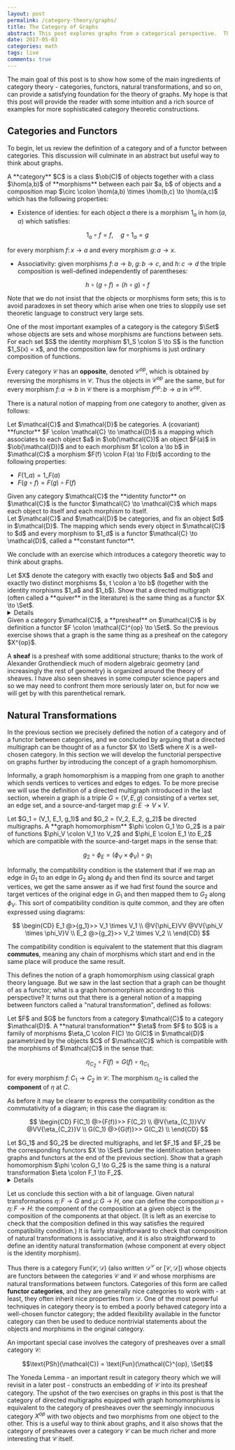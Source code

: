 ```yaml
---
layout: post
permalink: /category-theory/graphs/
title: The Category of Graphs 
abstract: This post explores graphs from a categorical perspective.  The focus is on introducing some of the key ideas of category theory in a familiar setting; in future posts we may see how category can clarify some difficult constructions in graph theory.
date: 2017-05-03
categories: math
tags: live
comments: true
---
```


The main goal of this post is to show how some of the main ingredients of category theory - categories, functors, natural transformations, and so on, can provide a satisfying foundation for the theory of graphs.
My hope is that this post will provide the reader with some intuition and a rich source of examples for more sophisticated category theoretic constructions.

## Categories and Functors

To begin, let us review the definition of a category and of a functor between categories.
This discussion will culminate in an abstract but useful way to think about graphs.

<div class="definition">
A **category** $C$ is a class $\ob(C)$ of objects together with a class $\hom(a,b)$ of **morphisms** between each pair $a, b$ of objects and a composition map $\circ \colon \hom(a,b) \times \hom(b,c) \to \hom(a,c)$ which has the following properties:

- Existence of identies: for each object $a$ there is a morphism $1_a$ in $\hom(a, a)$ which satisfies:

$$1_a \circ f = f, \quad g \circ 1_a = g$$

for every morphism $f \colon x \to a$ and every morphism $g \colon a \to x$.

- Associativity: given morphisms $f \colon a \to b$, $g \colon b \to c$, and $h \colon c \to d$ the triple composition is well-defined independently of parentheses:

$$h \circ (g \circ f) = (h \circ g) \circ f$$

</div>

Note that we do not insist that the objects or morphisms form sets; this is to avoid paradoxes in set theory which arise when one tries to sloppily use set theoretic language to construct very large sets.

<div class="example">
One of the most important examples of a category is the category $\Set$ whose objects are sets and whose morphisms are functions between sets.
For each set $S$ the identity morphism $1_S \colon S \to S$ is the function $1_S(x) = x$, and the composition law for morphisms is just ordinary composition of functions.
</div>

Every category $\mathcal{C}$ has an **opposite**, denoted $\mathcal{C}^{op}$, which is obtained by reversing the morphisms in $\mathcal{C}$.
Thus the objects in $\mathcal{C}^{op}$ are the same, but for every morphism $f \colon a \to b$ in $\mathcal{C}$ there is a morphism $f^{op} \colon b \to a$ in $\mathcal{C}^{op}$.

There is a natural notion of mapping from one category to another, given as follows:

<div class="definition">
Let $\mathcal{C}$ and $\mathcal{D}$ be categories.
A (covariant) **functor** $F \colon \mathcal{C} \to \mathcal{D}$ is a mapping which associates to each object $a$ in $\ob(\mathcal{C})$ an object $F(a)$ in $\ob(\mathcal{D})$ and to each morphism $f \colon a \to b$ in $\mathcal{C}$ a morphism $F(f) \colon F(a) \to F(b)$ according to the following properties:

- $F(1\_a) = 1\_{F(a)}$
- $F(g \circ f) = F(g) \circ F(f)$

</div>

<div class="example">
Given any category $\mathcal{C}$ the **identity functor** on $\mathcal{C}$ is the functor $\mathcal{C} \to \mathcal{C}$ which maps each object to itself and each morphism to itself.
</div>

<div class="example">
Let $\mathcal{C}$ and $\mathcal{D}$ be categories, and fix an object $d$ in $\mathcal{D}$.
The mapping which sends every object in $\mathcal{C}$ to $d$ and every morphism to $1_d$ is a functor $\mathcal{C} \to \mathcal{D}$, called a **constant functor**.
</div>

We conclude with an exercise which introduces a category theoretic way to think about graphs.

<div class="exercise" text="Graphs as functors">
Let $X$ denote the category with exactly two objects $a$ and $b$ and exactly two distinct morphisms $s, t \colon a \to b$ (together with the identity morphisms $1_a$ and $1_b$).
Show that a directed multigraph (often called a **quiver** in the literature) is the same thing as a functor $X \to \Set$.
</div>
<details>
<div class="solution">
Recall that a directed multigraph consists of a set $V$ of vertices together with a set $E$ of edges.
Each edge has a source vertex and a target vertex, though in general one allows different edges to have the same source and target; thus part of the structure of the graph is a function $g \colon E \to V \times V$ sending an edge to its source and target vertices. 

Now, let $F \colon X \to \Set$ be a functor.
Since $F$ maps objects to objects we have two sets $F(a)$ and $F(b)$, and since $F$ maps morphisms to morphisms we also have two functions $F(s), F(t) \colon F(a) \to F(b)$.
From these ingredients we aim to manufacture a graph.

The idea is as follows: let $E = F(a)$, $V = F(b)$, and define $g \colon E \to V \times V$ by

$$g(e) = (F(s)(e), F(t)(e))$$

In other words, $F(a)$ is the edge set of the graph, $F(b)$ is the vertex set of the graph, and the maps $F(s)$ and $F(t)$ determine the source and target, respectively, of each edge.

This process is of course reversible: starting with a graph $G = (V, E, g)$ where $g \colon E \to V \times V$ is the source-and-target map, we can construct a functor $F \colon X \to \Set$ as follows.
The values of $F$ on objects is given by $F(a) = E$ and $F(b) = V$.
To define $F$ on morphisms let $\pi_1$ and $\pi_2$ be the functions $V \times V \to V$ which project onto the first and second factors, respectively, so that $\pi_1(v_1, v_2) = v_1$ and $\pi_2(v_1, v_2) = v_2$.
Finally, define:

$$F(s) = \pi_1 \circ g, \quad F(t) = \pi_2 \circ g$$

Ordinarily we would need to check that $F$ preserves compositions of morphisms, but since there are no nontrivial compositions in $X$ we are done.
</div>
</details>

<div class="remark">
Given a category $\mathcal{C}$, a **presheaf** on $\mathcal{C}$ is by definition a functor $F \colon \mathcal{C}^{op} \to \Set$.
So the previous exercise shows that a graph is the same thing as a presheaf on the category $X^{op}$.

A **sheaf** is a presheaf with some additional structure; thanks to the work of Alexander Grothendieck much of modern algebraic geometry (and increasingly the rest of geometry) is organized around the theory of sheaves.
I have also seen sheaves in some computer science papers and so we may need to confront them more seriously later on, but for now we will get by with this parenthetical remark.
</div>

## Natural Transformations

In the previous section we precisely defined the notion of a category and of a functor between categories, and we concluded by arguing that a directed multigraph can be thought of as a functor $X \to \Set$ where $X$ is a well-chosen category.
In this section we will develop the functorial perspective on graphs further by introducing the concept of a graph homomorphism.

Informally, a graph homomorphism is a mapping from one graph to another which sends vertices to vertices and edges to edges.
To be more precise we will use the definition of a directed multigraph introduced in the last section, wherein a graph is a triple $G = (V, E, g)$ consisting of a vertex set, an edge set, and a source-and-target map $g \colon E \to V \times V$. 

<div class="definition">
Let $G_1 = (V_1, E_1, g_1)$ and $G_2 = (V_2, E_2, g_2)$ be directed multigraphs.  A **graph homomorphism** $\phi \colon G_1 \to G_2$ is a pair of functions $\phi_V \colon V_1 \to V_2$ and $\phi_E \colon E_1 \to E_2$ which are compatible with the source-and-target maps in the sense that:

$$g_2 \circ \phi_E = (\phi_V \times \phi_V) \circ g_1$$

</div>

Informally, the compatibility condition is the statement that if we map an edge in $G_1$ to an edge in $G_2$ along $\phi_E$ and then find its source and target vertices, we get the same answer as if we had first found the source and target vertices of the original edge in $G_1$ and then mapped them to $G_2$ along $\phi_V$.
This sort of compatibility condition is quite common, and they are often expressed using diagrams:

$$
\begin{CD}
E_1 @>{g_1}>> V_1 \times V_1 \\
@V{\phi_E}VV @VV{\phi_V \times \phi_V}V \\
E_2 @>{g_2}>> V_2 \times V_2 \\
\end{CD}
$$

The compatibility condition is equivalent to the statement that this diagram **commutes**, meaning any chain of morphisms which start and end in the same place will produce the same result.

This defines the notion of a graph homomorphism using classical graph theory language.
But we saw in the last section that a graph can be thought of as a functor; what is a graph homomorphism according to this perspective?
It turns out that there is a general notion of a mapping between functors called a "natural transformation", defined as follows:

<div class="definition">
Let $F$ and $G$ be functors from a category $\mathcal{C}$ to a category $\mathcal{D}$.
A **natural transformation** $\eta$ from $F$ to $G$ is a family of morphisms $\eta_C \colon F(C) \to G(C)$ in $\mathcal{D}$ parametrized by the objects $C$ of $\mathcal{C}$ which is compatible with the morphisms of $\mathcal{C}$ in the sense that: 

$$\eta_{C_2} \circ F(f) = G(f) \circ \eta_{C_1}$$

for every morphism $f \colon C_1 \to C_2$ in $\mathcal{C}$.
The morphism $\eta_C$ is called the **component** of $\eta$ at $C$.
</div>

As before it may be clearer to express the compatibility condition as the commutativity of a diagram; in this case the diagram is:

$$
\begin{CD}
F(C_1) @>{F(f)}>> F(C_2) \\
@V{\eta_{C_1}}VV @VV{\eta_{C_2}}V \\
G(C_1) @>{G(f)}>> G(C_2) \\
\end{CD}
$$

<div class="exercise" text="Graph homomorphisms as natural transformations">
Let $G_1$ and $G_2$ be directed multigraphs, and let $F_1$ and $F_2$ be the corresponding functors $X \to \Set$ (under the identification between graphs and functors at the end of the previous section).
Show that a graph homomorphism $\phi \colon G_1 \to G_2$ is the same thing is a natural transformation $\eta \colon F_1 \to F_2$.
</div>
<details>
<div class="solution">
Let us begin with a graph homomorphism $\phi \colon G_1 \to G_2$ and construct the corresponding natural transformation $\eta \colon F_1 \to F_2$.
Recall that $\phi$ consists of a pair of functions $\phi_V \colon V_1 \to V_2$ and $\phi_E \colon E_1 \to E_2$ which are compatible with the source-and-target maps.

To construct $\eta$ we must specify morphisms $\eta_a \colon F_1(a) \to F_2(a)$ and $\eta_b \colon F_1(b) \to F_2(b)$ corresponding to the objects $a$ and $b$ of $X$.
Since $F_1$ and $F_2$ each send $a$ to the edge sets of the corresponding graphs, let $\eta_a = \phi_E$; similary, since $b$ maps to vertex sets we may define $\eta_b = \phi_V$.
To show that $\eta_a$ and $\eta_b$ together define a natural transformation, we must check the compatibility condition:

$$\eta_b \circ F_1(f) = F_2(f) \circ \eta_a$$

for any morphism $f \colon a \to b$.
To verify this, we will use the compatibility condition between $\phi_E$ and $\phi_V$ from the definition of a graph homomorphism, which asserts:

$$
\begin{equation} \label{compatible}
g_2 \circ \phi_E = (\phi_V \times \phi_V) \circ g_1
\end{equation}
$$

Projecting both sides of this equation onto the first factor of $V_2 \times V_2$, we get:

$$\pi_1 \circ g_2 \circ \phi_E = \pi_1 \circ (\phi_V \times \phi_V) \circ g_1 = \phi_V \circ \pi_1 \circ g_1$$

But according to the correspondence between graphs and functors we have that $\pi_1 \circ g_2 = F_2(s)$ and $\pi_1 \circ g_1 = F_1(s)$ where $s$ is one of the two morphisms $a \to b$ in $X$.  
Substituting $\phi_E = \eta_a$ and $\phi_V = \eta_b$, we get:

$$F_2(s) \circ \eta_a = \eta_b \circ F_1(s)$$

This is the compatibility condition between $\eta$ and $s$.
Compatibility between $\eta$ and $t$ follows by projecting the compatibility equation \eqref{compatible} onto the second factor of $V_2 \times V$.
There are no further morphisms (other than the identities) in $X$, so we have shown that $\eta$ is indeed a natural transformation.

To complete the exercise, we must also show that every natural transformation $\eta \colon F_1 \to F_2$ determines a graph homomorphism $G_1 \to G_2$.
This amounts to reversing the construction above: the component $\eta_a$ is a function $E_1 \to E_2$, the component $\eta_b$ is a function $V_1 \to V_2$, and the compatibility condition in the definition of graph homomorphism follows from the compatibility condition in the definition of natural transformation.
The details are left to the reader.
</div>
</details>

Let us conclude this section with a bit of language.
Given natural transformations $\eta \colon F \to G$ and $\mu \colon G \to H$, one can define the composition $\mu \circ \eta \colon F \to H$: the component of the composition at a given object is the composition of the components at that object.
(It is left as an exercise to check that the composition defined in this way satisfies the required compatibility condition.)
It is fairly straightforward to check that composition of natural transformations is associative, and it is also straightforward to define an identity natural transformation (whose component at every object is the identity morphism).

Thus there is a category $\text{Fun}(\mathcal{C}, \mathcal{D})$ (also written $\mathcal{D}^\mathcal{C}$ or $[\mathcal{C}, \mathcal{D}]$) whose objects are functors between the categories $\mathcal{C}$ and $\mathcal{C}$ and whose morphisms are natural transformations between functors.
Categories of this form are called **functor categories**, and they are generally nice categories to work with - at least, they often inherit nice properties from $\mathcal{D}$.
One of the most powerful techniques in category theory is to embed a poorly behaved category into a well-chosen functor category; the added flexibility available in the functor category can then be used to deduce nontrivial statements about the objects and morphisms in the original category.

An important special case involves the category of presheaves over a small category $\mathcal{C}$:

$$\text{PSh}(\mathcal{C}) = \text{Fun}(\mathcal{C}^{op}, \Set)$$

The Yoneda Lemma - an important result in category theory which we will revisit in a later post - constructs an embedding of $\mathcal{C}$ into its presheaf category.
The upshot of the two exercises on graphs in this post is that the category of directed multigraphs equipped with graph homomorphisms is equivalent to the category of presheaves over the seemingly innocuous category $X^{op}$ with two objects and two morphisms from one object to the other.
This is a useful way to think about graphs, and it also shows that the category of presheaves over a category $\mathcal{C}$ can be much richer and more interesting that $\mathcal{C}$ itself.
